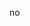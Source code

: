 no
<!---
Artm3eT/Artm3eT is a ✨ special ✨ repository because its `README.md` (this file) appears on your GitHub profile.
You can click the Preview link to take a look at your changes.
--->
